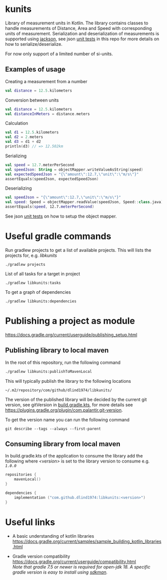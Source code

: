 # kunits
Library of measurement units in Kotlin.
The library contains classes to handle measurements of Distance, Area and Speed with corresponding units of measurement.
Serialization and deserialization of measurements is supported using [jackson](https://github.com/FasterXML/jackson), see json [unit tests](./libkunits/src/test/kotlin/com/github/dlind1974/kunits/json) in this repo for more details on how to serialize/deserialize.

For now only support of a limited number of si-units.

## Examples of usage

Creating a measurement from a number
```kotlin
val distance = 12.5.kilometers
```

Conversion between units
```kotlin
val distance = 12.5.kilometers
val distanceInMeters = distance.meters
```

Calculation
```kotlin
val d1 = 12.5.kilometers
val d2 = 2.meters
val d3 = d1 + d2
println(d3) // => 12.502km
```

Serializing
```kotlin
val speed = 12.7.meterPerSecond
val speedJson: String = objectMapper.writeValueAsString(speed)
val expectedSpeedJson = "{\"amount\":12.7,\"unit\":\"m/s\"}"
assertEquals(speedJson, expectedSpeedJson)
```

Deserializing
```kotlin
val speedJson = "{\"amount\":12.7,\"unit\":\"m/s\"}"
val speed: Speed = objectMapper.readValue(speedJson, Speed::class.java)
assertEquals(speed, 12.7.meterPerSecond)
```

See json [unit tests](./libkunits/src/test/kotlin/com/github/dlind1974/kunits/json/§) on how to setup the object mapper.


# Useful gradle commands
Run gradlew projects to get a list of available projects. This will lists the projects for, e.g. _libkunits_
```
./gradlew projects
```

List of all tasks for a target in project
```
./gradlew libkunits:tasks
```

To get a graph of dependencies
```
./gradlew libkunits:dependencies
```

# Publishing a project as module
https://docs.gradle.org/current/userguide/publishing_setup.html

## Publishing library to local maven

In the root of this repository, run the following command

```bash
./gradlew libkunits:publishToMavenLocal
```

This will typically publish the library to the following locations
```
~/.m2/repository/com/github/dlind1974/libkunits/
```

The version of the published library will be decided by the current git version, see gitVersion in [build.gradle.kts](./libkunits/build.gradle.kts), for more details see https://plugins.gradle.org/plugin/com.palantir.git-version.

To get the version name you can run the following command
```
git describe --tags --always --first-parent
```

## Consuming library from local maven

In build.gradle.kts of the application to consume the library add the following where _\<version\>_ is set to the library version to consume e.g. _`1.0.0`_ 
```kotlin
repositories {
    mavenLocal()
}

dependencies {
    implementation ("com.github.dlind1974:libkunits:<version>")
}
```

# Useful links
* A basic understanding of kotlin libraries<br>
https://docs.gradle.org/current/samples/sample_building_kotlin_libraries.html

* Gradle version compatibility<br>
https://docs.gradle.org/current/userguide/compatibility.html<br>
_Note that gradle 7.5 or newer is required for open-jdk 18.
A specific gradle version is easy to install using [sdkman](https://sdkman.io/)._
